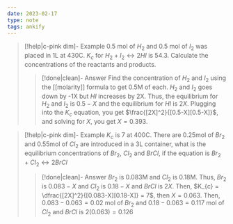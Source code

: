 ```yaml
---
date: 2023-02-17
type: note
tags: ankify
---
```


> [!help|c-pink dim]- Example
> 0.5 mol of $H_{2}$ and 0.5 mol of $I_{2}$ was placed in 1L at 430C. $K_{c}$ for $H_{2} + I_{2} \leftrightarrow 2HI$ is 54.3. Calculate the concentrations of the reactants and products.
>
> > [!done|clean]- Answer
> > Find the concentration of $H_{2}$ and $I_{2}$ using the [[molarity]] formula to get 0.5M of each.
> > $H_{2}$ and $I_{2}$ goes down by -1X but $HI$ increases by 2X.
> > Thus, the equilibrium for $H_{2}$ and $I_{2}$ is $0.5-X$ and the equilibrium for $HI$ is $2X$.
> > Plugging into the $K_{c}$ equation, you get $\frac{[2X]^2}{[0.5-X][0.5-X]}$, and solving for $X$, you get $X=0.393$.

> [!help|c-pink dim]- Example
> $K_{c}$ is 7 at 400C.
> There are 0.25mol of $Br_{2}$ and 0.55mol of $Cl_{2}$ are introduced in a 3L container, what is the equilibrium concentrations of $Br_{2}$, $Cl_{2}$ and $BrCl$, if the equation is $Br_{2} + Cl_{2} \leftrightarrow 2BrCl$
>
> > [!done|clean]- Answer
> > $Br_{2}$ is 0.083M and $Cl_{2}$ is 0.18M.
> > Thus, $Br_{2}$ is $0.083-X$ and $Cl_{2}$ is $0.18-X$ and $BrCl$ is $2X$.
> > Then, $K_{c} = \dfrac{[2X]^2}{[0.083-X][0.18-X]} = 7$, then $X = 0.063$.
> > Then, $0.083-0.063 = 0.02$ mol of $Br_{2}$ and $0.18-0.063 = 0.117$ mol of $Cl_{2}$ and $BrCl$ is $2(0.063) = 0.126$
